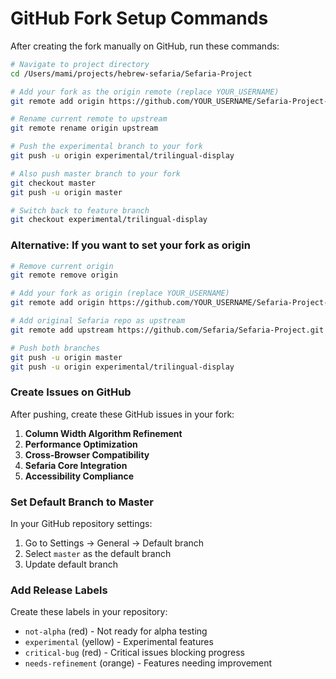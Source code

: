 # GitHub Fork Setup Commands

After creating the fork manually on GitHub, run these commands:

```bash
# Navigate to project directory
cd /Users/mami/projects/hebrew-sefaria/Sefaria-Project

# Add your fork as the origin remote (replace YOUR_USERNAME)
git remote add origin https://github.com/YOUR_USERNAME/Sefaria-Project-Trilingual.git

# Rename current remote to upstream  
git remote rename origin upstream

# Push the experimental branch to your fork
git push -u origin experimental/trilingual-display

# Also push master branch to your fork
git checkout master
git push -u origin master

# Switch back to feature branch
git checkout experimental/trilingual-display
```

### Alternative: If you want to set your fork as origin
```bash
# Remove current origin
git remote remove origin

# Add your fork as origin (replace YOUR_USERNAME)
git remote add origin https://github.com/YOUR_USERNAME/Sefaria-Project-Trilingual.git

# Add original Sefaria repo as upstream
git remote add upstream https://github.com/Sefaria/Sefaria-Project.git

# Push both branches
git push -u origin master
git push -u origin experimental/trilingual-display
```

### Create Issues on GitHub
After pushing, create these GitHub issues in your fork:

1. **Column Width Algorithm Refinement**
2. **Performance Optimization** 
3. **Cross-Browser Compatibility**
4. **Sefaria Core Integration**
5. **Accessibility Compliance**

### Set Default Branch to Master
In your GitHub repository settings:
1. Go to Settings → General → Default branch
2. Select `master` as the default branch
3. Update default branch

### Add Release Labels
Create these labels in your repository:
- `not-alpha` (red) - Not ready for alpha testing
- `experimental` (yellow) - Experimental features
- `critical-bug` (red) - Critical issues blocking progress
- `needs-refinement` (orange) - Features needing improvement